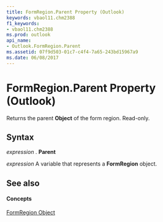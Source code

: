 ```yaml
---
title: FormRegion.Parent Property (Outlook)
keywords: vbaol11.chm2388
f1_keywords:
- vbaol11.chm2388
ms.prod: outlook
api_name:
- Outlook.FormRegion.Parent
ms.assetid: 07f9d503-01c7-c4f4-7a65-243bd15967a9
ms.date: 06/08/2017
---
```



# FormRegion.Parent Property (Outlook)

Returns the parent  **Object** of the form region. Read-only.


## Syntax

 _expression_ . **Parent**

 _expression_ A variable that represents a **FormRegion** object.


## See also


#### Concepts


[FormRegion Object](formregion-object-outlook.md)

